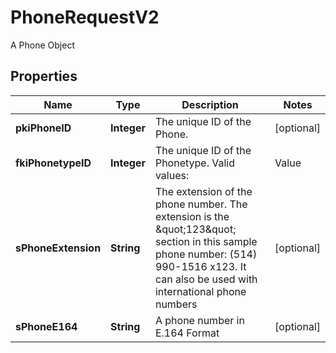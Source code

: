 

# PhoneRequestV2

A Phone Object

## Properties

| Name | Type | Description | Notes |
|------------ | ------------- | ------------- | -------------|
|**pkiPhoneID** | **Integer** | The unique ID of the Phone. |  [optional] |
|**fkiPhonetypeID** | **Integer** | The unique ID of the Phonetype.  Valid values:  |Value|Description| |-|-| |1|Office| |2|Home| |3|Mobile| |4|Fax| |5|Pager| |6|Toll Free| |  |
|**sPhoneExtension** | **String** | The extension of the phone number.  The extension is the \&quot;123\&quot; section in this sample phone number: (514) 990-1516 x123.  It can also be used with international phone numbers |  [optional] |
|**sPhoneE164** | **String** | A phone number in E.164 Format |  [optional] |



